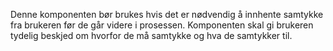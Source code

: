 Denne komponenten bør brukes hvis det er nødvendig å innhente samtykke fra brukeren før de går videre i prosessen. Komponenten skal gi brukeren tydelig beskjed om hvorfor de må samtykke og hva de samtykker til.
